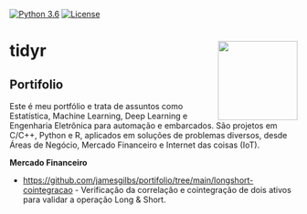 [![Python 3.6](https://img.shields.io/badge/Python-3.8-blue.svg)](#)
[![License](https://img.shields.io/badge/Code%20License-MIT-blue.svg)](LICENSE)

# tidyr <a href='https://tidyr.tidyverse.org'><img src='man/figures/logo.png' align="right" height="139" /></a>

## Portifolio

Este é meu portfólio e trata de assuntos como Estatística, Machine Learning, Deep Learning e Engenharia Eletrônica para automação e embarcados. São projetos em C/C++, Python e R, aplicados em soluções de problemas diversos, desde Áreas de Negócio, Mercado Financeiro e Internet das coisas (IoT).

**Mercado Financeiro**
- https://github.com/jamesgilbs/portifolio/tree/main/longshort-cointegracao - Verificação da correlação e cointegração de dois ativos para validar a operação Long & Short.
